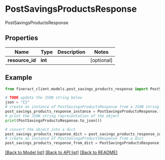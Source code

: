 # PostSavingsProductsResponse

PostSavingsProductsResponse

## Properties

Name | Type | Description | Notes
------------ | ------------- | ------------- | -------------
**resource_id** | **int** |  | [optional] 

## Example

```python
from fineract_client.models.post_savings_products_response import PostSavingsProductsResponse

# TODO update the JSON string below
json = "{}"
# create an instance of PostSavingsProductsResponse from a JSON string
post_savings_products_response_instance = PostSavingsProductsResponse.from_json(json)
# print the JSON string representation of the object
print(PostSavingsProductsResponse.to_json())

# convert the object into a dict
post_savings_products_response_dict = post_savings_products_response_instance.to_dict()
# create an instance of PostSavingsProductsResponse from a dict
post_savings_products_response_from_dict = PostSavingsProductsResponse.from_dict(post_savings_products_response_dict)
```
[[Back to Model list]](../README.md#documentation-for-models) [[Back to API list]](../README.md#documentation-for-api-endpoints) [[Back to README]](../README.md)


